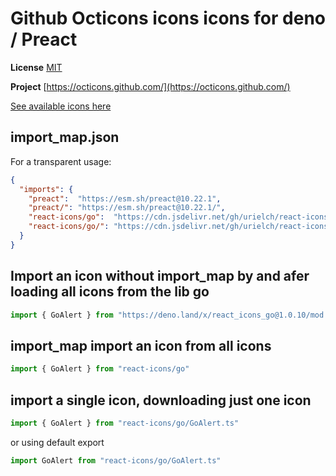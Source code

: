 # Github Octicons icons icons for deno / Preact

**License** [MIT](https://github.com/primer/octicons/blob/master/LICENSE)

**Project** [https://octicons.github.com/](https://octicons.github.com/)

[See available icons here](https://react-icons.deno.dev/go)

## import_map.json

For a transparent usage:

```json
{
  "imports": {
    "preact":  "https://esm.sh/preact@10.22.1",
    "preact/": "https://esm.sh/preact@10.22.1/",
    "react-icons/go":  "https://cdn.jsdelivr.net/gh/urielch/react-icons-go@1.0.10/mod.ts",
    "react-icons/go/": "https://cdn.jsdelivr.net/gh/urielch/react-icons-go@1.0.10/ico/",
  }
}
```

## Import an icon without import_map by and afer loading all icons from the lib go

```ts
import { GoAlert } from "https://deno.land/x/react_icons_go@1.0.10/mod.ts"
```

## import_map import an icon from all icons

```ts
import { GoAlert } from "react-icons/go"
```

## import a single icon, downloading just one icon

```ts
import { GoAlert } from "react-icons/go/GoAlert.ts"
```

or using default export

```ts
import GoAlert from "react-icons/go/GoAlert.ts"
```

